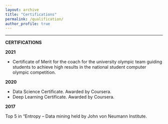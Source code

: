 ```yaml
---
layout: archive
title: "Certifications"
permalink: /qualification/
author_profile: true
---
```


---------------------------------------------------------------

**CERTIFICATIONS**  

**2021** 

- Certificate of Merit for the coach for the university olympic team guiding students to achieve high results in the national student computer olympic competition.

**2020**

- Data Science Certificate. Awarded by Coursera.
- Deep Learning Certificate. Awarded by Coursera.

**2017**

Top 5 in “Entropy – Data mining held by John von Neumann Institute.
